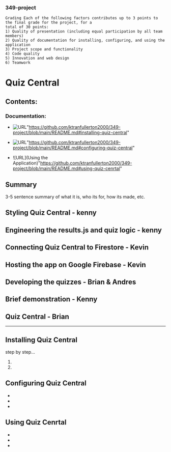 ### 349-project

```
Grading Each of the following factors contributes up to 3 points to the final grade for the project, for a
total of 30 points:
1) Quality of presentation (including equal participation by all team members)
2) Quality of documentation for installing, configuring, and using the application
3) Project scope and functionality
4) Code quality
5) Innovation and web design
6) Teamwork
```

# Quiz Central

## Contents:

### Documentation:
 - ![URL](Installation)"https://github.com/ktranfullerton2000/349-project/blob/main/README.md#installing-quiz-central"

 - ![URL](Configuration)"https://github.com/ktranfullerton2000/349-project/blob/main/README.md#configuring-quiz-central"

 - ![URL](Using the Application)"https://github.com/ktranfullerton2000/349-project/blob/main/README.md#using-quiz-cenrtal"


## Summary

3-5 sentence summary of what it is, who its for, how its made, etc.

## Styling Quiz Central - kenny

## Engineering the results.js and quiz logic - kenny

## Connecting Quiz Central to Firestore - Kevin

## Hosting the app on Google Firebase - Kevin

## Developing the quizzes - Brian & Andres

## Brief demonstration - Kenny

## Quiz Central - Brian

------------------------------------

## Installing Quiz Central
  step by step...
  
  1.
  
  2.
  
## Configuring Quiz Central

-
-
-

## Using Quiz Cenrtal

-
-
-
